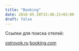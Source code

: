 ```yaml
---
title: "Booking"
date: 2018-05-20T15:48:21+03:00
draft: false
---
```


Ссылки для поиска отелей:

[ostrovok.ru]("https://ostrovok.ru?from=egor")
[booking.com](https://www.booking.com/index.html?aid=1331517)
